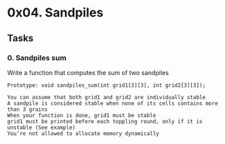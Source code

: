 # 0x04. Sandpiles
## Tasks
### 0. Sandpiles sum

Write a function that computes the sum of two sandpiles

    Prototype: void sandpiles_sum(int grid1[3][3], int grid2[3][3]);

    You can assume that both grid1 and grid2 are individually stable
    A sandpile is considered stable when none of its cells contains more than 3 grains
    When your function is done, grid1 must be stable
    grid1 must be printed before each toppling round, only if it is unstable (See example)
    You’re not allowed to allocate memory dynamically


